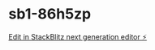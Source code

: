 # sb1-86h5zp

[Edit in StackBlitz next generation editor ⚡️](https://stackblitz.com/~/github.com/mblitz6/sb1-86h5zp)